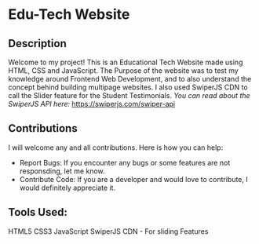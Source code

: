 # Edu-Tech Website 
## Description
Welcome to my project! This is an Educational Tech Website made using HTML, CSS and JavaScript. The Purpose of the website was to test my knowledge around Frontend Web Development, and to also understand the concept behind building multipage websites. I also used SwiperJS CDN to call the Slider feature for the Student Testimonials. *You can read about the SwiperJS API here:* https://swiperjs.com/swiper-api

## Contributions
I will welcome any and all contributions. Here is how you can help:
- Report Bugs: If you encounter any bugs or some features are not responsding, let me know.
- Contribute Code: If you are a developer and would love to contribute, I would definitely appreciate it. 

## Tools Used:
HTML5
CSS3
JavaScript
SwiperJS CDN - For sliding Features


